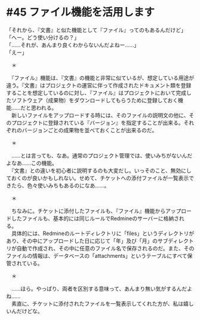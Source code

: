 # #45 ファイル機能を活用します
「それから、『文書』と似た機能として『ファイル』ってのもあるんだけど」  
「へー。どう使い分けるの？」  
「……それが、あんまり良くわからないんだよねー……」  
「えー」

　＊

　『ファイル』機能は、『文書』の機能と非常に似ているが、想定している用途が違う。『文書』はプロジェクトの運営に伴って作成されたドキュメント類を登録することを想定しているのに対し、『ファイル』はプロジェクトにおいて完成したソフトウェア（成果物）をダウンロードしてもらうために登録しておく機能……だと思われる。  
　新しいファイルをアップロードする時には、そのファイルの説明文の他に、そのプロジェクトに登録されている『バージョン』を指定することが出来る。それぞれのバージョンごとの成果物を並べておくことが出来るのだ。

　＊

　……とは言っても、なあ。通常のプロジェクト管理では、使いみちがないんだよなあ……この機能。  
　『文書』との違いを初心者に説明するのも大変だし。いっそのこと、無効にしておくのが良いかもしれない。せめて、チケットへの添付ファイルが一覧表示できたら、色々使いみちもあるのになあ……。

　＊

　ちなみに。チケットに添付したファイルも、『ファイル』機能からアップロードしたファイルも、基本的には同じルールでRedmineのサーバーに格納される。  
　具体的には、Redmineのルートディレクトリに「files」というディレクトリがあり、その中にアップロードした日に応じて「年」及び「月」のサブディレクトリが自動で作成され、その中に任意のファイル名で保存されるのだ。また、そのファイルの情報は、データベースの「attachments」というテーブルにすべて保管されている。

　＊

　……ほら。やっぱり、両者を区別する意味って、あんまり無い気がするんだよね……  
　素直に、チケットに添付されたファイルを一覧表示してくれた方が、私は嬉しいんだけどな。
